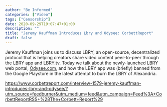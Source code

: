 ```yaml
---
author: "Be Informed"
categories: ["Video"]
tags: ["Censorship"]
date: 2020-09-29T19:07:47+01:00
description: ""
title: "Jeremy Kauffman Introduces Lbry and Odysee: CorbettReport"
draft: false
---
```


Jeremy Kauffman joins us to discuss LBRY, an open-source, decentralized  protocol that is helping creators share video content peer-to-peer  through the LBRY app and LBRY.tv. Today we talk about the newly-launched LBRY web portal, [Odysee.com](https://odysee.com/), and how the LBRY app was (briefly) banned from the Google Playstore in the latest attempt to burn the LBRY of Alexandria.

https://www.corbettreport.com/interview-1579-jeremy-kauffman-introduces-lbry-and-odysee/?utm_source=feedburner&utm_medium=feed&utm_campaign=Feed%3A+CorbettReportRSS+%28The+Corbett+Report%29